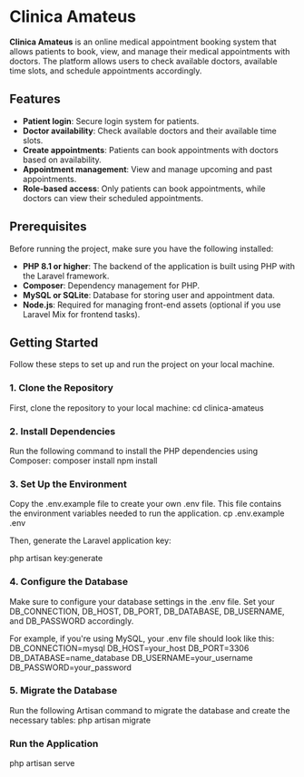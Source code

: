 # Clinica Amateus

**Clinica Amateus** is an online medical appointment booking system that allows patients to book, view, and manage their medical appointments with doctors. The platform allows users to check available doctors, available time slots, and schedule appointments accordingly.

## Features

- **Patient login**: Secure login system for patients.
- **Doctor availability**: Check available doctors and their available time slots.
- **Create appointments**: Patients can book appointments with doctors based on availability.
- **Appointment management**: View and manage upcoming and past appointments.
- **Role-based access**: Only patients can book appointments, while doctors can view their scheduled appointments.

## Prerequisites

Before running the project, make sure you have the following installed:

- **PHP 8.1 or higher**: The backend of the application is built using PHP with the Laravel framework.
- **Composer**: Dependency management for PHP.
- **MySQL or SQLite**: Database for storing user and appointment data.
- **Node.js**: Required for managing front-end assets (optional if you use Laravel Mix for frontend tasks).

## Getting Started

Follow these steps to set up and run the project on your local machine.

### 1. Clone the Repository

First, clone the repository to your local machine:
cd clinica-amateus
### 2. Install Dependencies
Run the following command to install the PHP dependencies using Composer:
composer install
npm install

### 3. Set Up the Environment
Copy the .env.example file to create your own .env file. This file contains the environment variables needed to run the application.
cp .env.example .env

Then, generate the Laravel application key:

php artisan key:generate

### 4. Configure the Database
Make sure to configure your database settings in the .env file. Set your DB_CONNECTION, DB_HOST, DB_PORT, DB_DATABASE, DB_USERNAME, and DB_PASSWORD accordingly.

For example, if you're using MySQL, your .env file should look like this:
DB_CONNECTION=mysql
DB_HOST=your_host
DB_PORT=3306
DB_DATABASE=name_database
DB_USERNAME=your_username
DB_PASSWORD=your_password

### 5. Migrate the Database

Run the following Artisan command to migrate the database and create the necessary tables:
php artisan migrate

### Run the Application
php artisan serve

